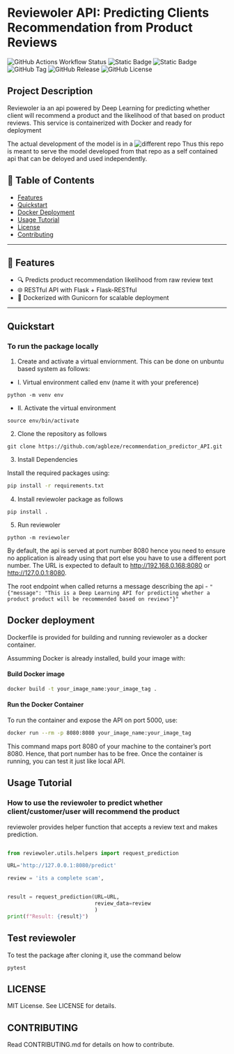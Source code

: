 # Reviewoler API: Predicting Clients Recommendation from Product Reviews
![GitHub Actions Workflow Status](https://img.shields.io/github/actions/workflow/status/agbleze/recommendation_predictor_API/.github%2Fworkflows%2Fci.yml)
![Static Badge](https://img.shields.io/badge/reviewoler-product%20review%20analyzer-yellow)
![Static Badge](https://img.shields.io/badge/reviewoler-v0.2.4-red)
![GitHub Tag](https://img.shields.io/github/v/tag/agbleze/recommendation_predictor_API)
![GitHub Release](https://img.shields.io/github/v/release/agbleze/recommendation_predictor_API)
![GitHub License](https://img.shields.io/github/license/agbleze/recommendation_predictor_API)


## Project Description

Reviewoler ia an api powered by Deep Learning for predicting whether client will recommend a product and the likelihood of that based on product reviews. This service is containerized with Docker and ready for deployment

The actual development of the model is in a ![different repo](https://github.com/agbleze/reviews_recommender.git)
Thus this repo is meant to serve the model developed from that repo as a self contained api that can be deloyed and used independently.


## 📌 Table of Contents

- [Features](#-features)
- [Quickstart](#quickstart)
- [Docker Deployment](#docker-deployment)
- [Usage Tutorial](#usage-tutorial)
- [License](#license)
- [Contributing](#contributing)

---

## 🚀 Features

- 🔍 Predicts product recommendation likelihood from raw review text
- 🌐 RESTful API with Flask + Flask-RESTful  
- 🐳 Dockerized with Gunicorn for scalable deployment  
---

## Quickstart

### To run the package locally 

1. Create and activate a virtual enviornment. This can be done on unbuntu based system as follows:

- I. Virtual environment called env (name it with your preference)

``` python -m venv env ```

- II. Activate the virtual environment

``` source env/bin/activate ```


2. Clone the repository as follows

```git clone https://github.com/agbleze/recommendation_predictor_API.git ```


3. Install Dependencies

Install the required packages using:

```bash
pip install -r requirements.txt
```

4. Install reviewoler package as follows

``` pip install . ```

5. Run reviewoler

``` python -m reviewoler ```


By default, the api is served at port number 8080 hence you need to ensure no application is already using that port else you have to use a different port number. 
The URL is expected to default to http://192.168.0.168:8080  or http://127.0.0.1:8080. 

The root endpoint when called returns a message describing the api - ```"{"message": "This is a Deep Learning API for predicting whether a product product will be recommended based on reviews"}"```


## Docker deployment

Dockerfile is provided for building and running reviewoler as a docker container.

Assumming Docker is already installed, build your image with:

#### Build Docker image
```bash
docker build -t your_image_name:your_image_tag .
```

#### Run the Docker Container

To run the container and expose the API on port 5000, use:

```bash
docker run --rm -p 8080:8080 your_image_name:your_image_tag
```

This command maps port 8080 of your machine to the container’s port 8080. 
Hence, that port number has to be free. Once the container is running, you can test it just like local API.


## Usage Tutorial

### How to use the reviewoler to predict whether client/customer/user will recommend the product

reviewoler provides helper function that accepts a review text and makes prediction.

```python

from reviewoler.utils.helpers import request_prediction

URL='http://127.0.0.1:8080/predict'

review = 'its a complete scam',


result = request_prediction(URL=URL, 
                            review_data=review
                            )
print(f"Result: {result}")
```

## Test reviewoler

To test the package after cloning it, use the command below

```pytest```


## LICENSE

MIT License. See LICENSE for details.

## CONTRIBUTING

Read CONTRIBUTING.md for details on how to contribute.